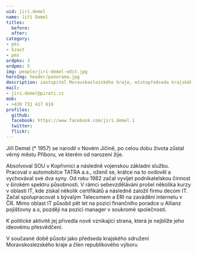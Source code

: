 ```yaml
---
uid: jiri.demel
name: Jiří Demel
titles:
  before:
  after:
category:
- pks
- kzast
- pms
ordpks: 3
ordpms: 5
img: people/jiri-demel-edit.jpg
heroImg: header/panorama.jpg
description: zastupitel Moravskoslezského kraje, místopředseda krajského sdružení Moravskoslezského kraje, předseda místního sdružení Novojičínsko
mail:
- jiri.demel@pirati.cz
mob:			  
- +420 731 417 618
profiles:
  github:                 
  facebook: https://www.facebook.com/jiri.demel.1
  twitter: 		  
  flickr:
---
```


Jiří Demel (* 1957) se narodil v Novém Jičíně, po celou dobu života zůstal věrný městu Příboru, ve kterém od narození žije.

Absolvoval SOU v Kopřivnici a následně vojenskou základní službu. Pracoval v automobilce TATRA a.s., oženil se, krátce na to ovdověl a vychovával své dva syny. Od roku 1982 začal vyvíjet podnikatelskou činnost v širokém spektru působnosti. V rámci sebevzdělávání prošel několika kurzy v oblasti IT, kde získal několik certifikátů a následně založil firmu decom IT. Začal spolupracovat s bývalým Telecomem a ERI na zavádění internetu v ČR. Mimo oblast IT působil pět let na pozici finančního poradce u Allianz pojišťovny a.s, později na pozici manager v soukromé společnosti.

K politické aktivitě jej přivedla nově vznikající strana, která je nejblíže jeho ideovému přesvědčení.

V současné době působí jako předseda krajského sdružení Moravskoslezského kraje a člen republikového výboru
